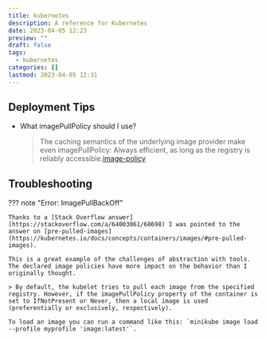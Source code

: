 ```yaml
---
title: kubernetes
description: A reference for Kubernetes
date: 2023-04-05 12:23
preview: ""
draft: false
tags:
  - kubernetes
categories: []
lastmod: 2023-04-05 12:31
---
```



## Deployment Tips

- What imagePullPolicy should I use?
  > The caching semantics of the underlying image provider make even imagePullPolicy: Always efficient, as long as the registry is reliably accessible.[image-policy]

## Troubleshooting

??? note "Error: ImagePullBackOff"

    Thanks to a [Stack Overflow answer](https://stackoverflow.com/a/64003061/68698) I was pointed to the answer on [pre-pulled-images](https://kubernetes.io/docs/concepts/containers/images/#pre-pulled-images).

    This is a great example of the challenges of abstraction with tools.
    The declared image policies have more impact on the behavior than I originally thought.

    > By default, the kubelet tries to pull each image from the specified registry. However, if the imagePullPolicy property of the container is set to IfNotPresent or Never, then a local image is used (preferentially or exclusively, respectively).

    To load an image you can run a command like this: `minikube image load --profile myprofile 'image:latest'`.

[image-policy]: https://kubernetes.io/docs/concepts/containers/images/#image-pull-policy
